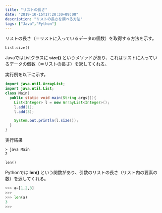 ```yaml
---
title: "リストの長さ"
date: "2019-10-15T17:20:30+09:00"
description: "リストの長さを調べる方法"
tags: ["Java","Python"]
---
```


リストの長さ（＝リストに入っているデータの個数）を取得する方法を示す。  

<div class="note_content_by_programming_language" id="note_content_Java">

`List.size()`    

JavaではListクラスに **size()** というメソッドがあり、これはリストに入っているデータの個数（＝リストの長さ）を返してくれる。  

実行例を以下に示す。  


```java
import java.util.ArrayList;
import java.util.List;
class Main{
  public static void main(String args[]){
    List<Integer> l = new ArrayList<Integer>();
    l.add(1);
    l.add(3);

    System.out.println(l.size());
  }
}
```

実行結果  

```
> java Main
2
```

</div>
<div class="note_content_by_programming_language" id="note_content_Python">

`len()`

Pythonでは **len()** という関数があり、引数のリストの長さ（リスト内の要素の数）を返してくれる。

```python
>>> a=[1,2,3] 
>>> 
>>> len(a)
3
>>>
```

</div>
